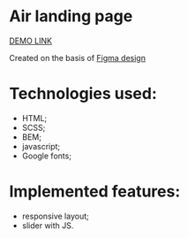 # Air landing page 

  [DEMO LINK](https://proph7000.github.io/Air/)

  Created on the basis of [Figma design](https://www.figma.com/file/7qwsWggv9BAxMi2VPhBuPr/Air-(formerly-Dia)?node-id=9138%3A35)

# Technologies used:
  - HTML;
  - SCSS;
  - BEM;
  - javascript;
  - Google fonts;

# Implemented features:
  - responsive layout;
  - slider with JS.
